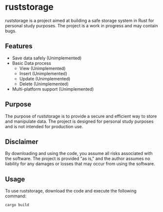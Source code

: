 # ruststorage
ruststorage is a project aimed at building a safe storage system in Rust for personal study purposes. The project is a work in progress and may contain bugs.

Features
--
 - Save data safely (Unimplemented)
 - Basic Data process
   - View (Unimplemented)
   - Insert (Unimplemented)
   - Update (Unimplemented)
   - Delete (Unimplemented)
 - Multi-platform support (Unimplemented)

Purpose
--
The purpose of ruststorage is to provide a secure and efficient way to store and manipulate data. The project is designed for personal study purposes and is not intended for production use.

Disclaimer
--
By downloading and using the code, you assume all risks associated with the software. The project is provided "as is," and the author assumes no liability for any damages or losses that may occur from using the software.

Usage
--
To use ruststorage, download the code and execute the following command:
```
cargo build
```
